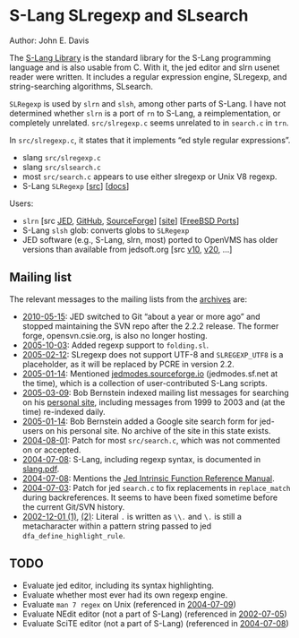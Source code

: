 # S-Lang SLregexp and SLsearch

Author: John E. Davis

The [S-Lang Library](https://www.jedsoft.org/slang/) is the standard library for
the S-Lang programming language and is also usable from C. With it, the jed
editor and slrn usenet reader were written. It includes a regular expression
engine, SLregexp, and string-searching algorithms, SLsearch.

`SLRegexp` is used by `slrn` and `slsh`, among other parts of S-Lang. I have
not determined whether `slrn` is a port of `rn` to S-Lang, a reimplementation,
or completely unrelated. `src/slregexp.c` seems unrelated to in `search.c` in
`trn`.

In `src/slregexp.c`, it states that it implements “ed style regular
expressions”.

- slang `src/slregexp.c`
- slang `src/slsearch.c`
- most `src/search.c` appears to use either slregexp or Unix V8 regexp.
- S-Lang `SLRegexp` [[src](https://www.jedsoft.org/snapshots/)] [[docs](https://www.jedsoft.org/slang/doc/html/slang-22.html)]

Users:

- `slrn` [src [JED](https://www.jedsoft.org/snapshots/), [GitHub](https://github.com/jedsoft/slrn),
  [SourceForge](https://sourceforge.net/projects/slrn/)] [[site](https://web.archive.org/web/20140924103420/http://www.slrn.org/index.html)]
  [[FreeBSD Ports](https://ports.freebsd.org/cgi/ports.cgi?query=slrn&stype=all&sektion=news)]
- S-Lang `slsh` glob: converts globs to `SLRegexp`
- JED software (e.g., S-Lang, slrn, most) ported to OpenVMS has older versions
  than available from jedsoft.org [src [v10](https://www.digiater.nl/openvms/freeware/v10/jed097/),
  [v20](https://www.digiater.nl/openvms/freeware/v20/jed/),
  …]

## Mailing list

The relevant messages to the mailing lists from the [archives](https://lists.jedsoft.org/lists/index.html)
are:

- [2010-05-15](https://lists.jedsoft.org/lists/slang-users/2010/0000006.html):
  JED switched to Git “about a year or more ago” and stopped maintaining the SVN
  repo after the 2.2.2 release. The former forge, opensvn.csie.org, is also no
  longer hosting.
- [2005-10-03](https://lists.jedsoft.org/lists/jed-users/2005/0000449.html):
  Added regexp support to `folding.sl`.
- [2005-02-12](https://lists.jedsoft.org/lists/slang-users/2005/0000019.html):
  SLregexp does not support UTF-8 and `SLREGEXP_UTF8` is a placeholder, as it
  will be replaced by PCRE in version 2.2.
- [2005-01-14](https://lists.jedsoft.org/lists/jed-users/2005/0000011.html):
  Mentioned [jedmodes.sourceforge.io](https://jedmodes.sourceforge.io/)
  (jedmodes.sf.net at the time), which is a collection of user-contributed
  S-Lang scripts.
- [2005-03-09](https://lists.jedsoft.org/lists/jed-users/2005/0000119.html):
  Bob Bernstein indexed mailing list messages for searching on his [personal site](https://web.archive.org/web/20090124225243/http://ruptured-duck.com/archives.html),
  including messages from 1999 to 2003 and (at the time) re-indexed daily.
- [2005-01-14](https://lists.jedsoft.org/lists/jed-users/2005/0000010.html):
  Bob Bernstein added a Google site search form for jed-users on his personal
  site. No archive of the site in this state exists.
- [2004-08-01](https://lists.jedsoft.org/lists/slang-users/2004/0000035.html):
  Patch for most `src/search.c`, which was not commented on or accepted.
- [2004-07-08](https://lists.jedsoft.org/lists/jed-users/2004/0000257.html):
  S-Lang, including regexp syntax, is documented in [slang.pdf](https://web.archive.org/web/20071027074925/http://www.s-lang.org/doc/pdf/slang.pdf).
- [2004-07-08](https://lists.jedsoft.org/lists/jed-users/2004/0000254.html):
  Mentions the [Jed Intrinsic Function Reference Manual](https://www.jedsoft.org/jed/doc/jedfuns.html).
- [2004-07-03](https://lists.jedsoft.org/lists/jed-users/2004/0000253.html):
  Patch for jed `search.c` to fix replacements in `replace_match` during
  backreferences. It seems to have been fixed sometime before the current
  Git/SVN history.
- [2002-12-01 (1)](https://lists.jedsoft.org/lists/jed-users/2002/0000440.html),
  [(2)](https://lists.jedsoft.org/lists/jed-users/2002/0000441.html):
  Literal `.` is written as `\\.` and `\.` is still a metacharacter within a
  pattern string passed to jed `dfa_define_highlight_rule`.

## TODO

- Evaluate jed editor, including its syntax highlighting.
- Evaluate whether most ever had its own regexp engine.
- Evaluate `man 7 regex` on Unix (referenced in [2004-07-09](https://lists.jedsoft.org/lists/jed-users/2004/0000256.html))
- Evaluate NEdit editor (not a part of S-Lang) (referenced in [2002-07-05](https://lists.jedsoft.org/lists/jed-users/2002/0000240.html))
- Evaluate SciTE editor (not a part of S-Lang) (referenced in [2004-07-08](https://lists.jedsoft.org/lists/jed-users/2004/0000255.html))
